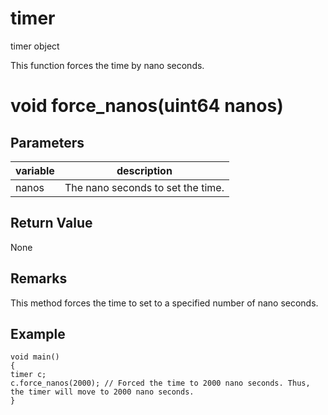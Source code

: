 # timer

timer object

  


This function forces the time by nano seconds.

# void force_nanos(uint64 nanos)

## Parameters

variable| description  
---|---  
nanos | The nano seconds to set the time.  
  
## Return Value

None

## Remarks

This method forces the time to set to a specified number of nano seconds.

## Example
    
    
    void main()
    {
    timer c;
    c.force_nanos(2000); // Forced the time to 2000 nano seconds. Thus, the timer will move to 2000 nano seconds.
    }
    
